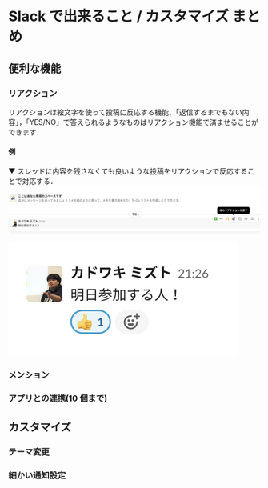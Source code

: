 # Slack で出来ること / カスタマイズ まとめ

## 便利な機能

### リアクション

リアクションは絵文字を使って投稿に反応する機能．「返信するまでもない内容」，「YES/NO」で答えられるようなものはリアクション機能で済ませることができます．

#### 例

▼ スレッドに内容を残さなくても良いような投稿をリアクションで反応することで対応する．
![reaction01](/images/reaction_01.png)

![reaction02](/images/reaction_02.png)

### メンション

### アプリとの連携(10 個まで)

## カスタマイズ

### テーマ変更

### 細かい通知設定
